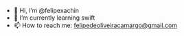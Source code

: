 - 👋 Hi, I’m @felipexachin
- 🌱 I’m currently learning swift
- 📫 How to reach me: felipedeoliveiracamargo@gmail.com
